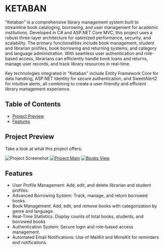# KETABAN

"Ketaban" is a comprehensive library management system built to streamline book cataloging, borrowing, and user management for academic institutions. Developed in C# and ASP.NET Core MVC, this project uses a robust three-layer architecture for optimized performance, security, and scalability. The primary functionalities include book management, student and librarian profiles, book borrowing and returning systems, and category and language administration. With seamless user authentication and role-based access, librarians can efficiently handle book loans and returns, manage user records, and track library resources in real-time.

Key technologies integrated in "Ketaban" include Entity Framework Core for data handling, ASP.NET Identity for secure authentication, and SweetAlert2 for intuitive alerts, all combining to create a user-friendly and efficient library management experience.

## Table of Contents
- [Project Preview](#project-preview)
- [Features](#features)


## Project Preview

Take a look at what this project offers:

![Project Screenshot](https://i.postimg.cc/0NtNh3Kn/Annotation-2024-11-11-213256.jpg)
[![Project Main](https://i.postimg.cc/dV6QTX6F/main.jpg)](https://postimg.cc/nXsfy3NS)
[![Books View](https://i.postimg.cc/gjybbXBp/books.jpg)](https://postimg.cc/zHfcnBr2)


## Features


<ul>
<li>User Profile Management: Add, edit, and delete librarian and student profiles.</li>
<li>Advanced Borrowing System: Track, manage, and return borrowed books.</li>
<li>Book Management: Add, edit, and remove books with categorization by genre and language.</li>
<li>Real-Time Statistics: Display counts of total books, students, and borrowed books</li>
 <li>Authentication System: Secure login and role-based access management.</li> 
  <li>Automated Email Notifications: Use of MailKit and MimeKit for reminders and notifications.</li>
</ul>
